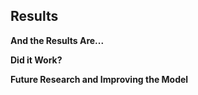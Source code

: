 ## Results

**And the Results Are...**


**Did it Work?**


**Future Research and Improving the Model**
